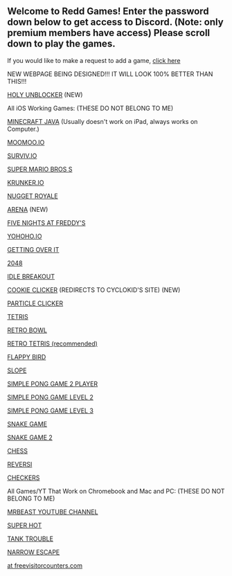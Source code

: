 ## Welcome to Redd Games! Enter the password down below to get access to Discord. (Note: only premium members have access) Please scroll down to play the games.

  <link rel="icon" type="image/x-icon" href="https://raw.githubusercontent.com/OutRed/outred.github.io/main/favicon.ico" /> <title>OutRed Games</title>
 
 If you would like to make a request to add a game, [click here](https://github.com/OutRed/outred.github.io/discussions/)
 
 NEW WEBPAGE BEING DESIGNED!!! IT WILL LOOK 100% BETTER THAN THIS!!!
 
 [HOLY UNBLOCKER](https://outred.github.io/holyunblocker.html) (NEW) 
 
 All iOS Working Games: (THESE DO NOT BELONG TO ME)

 [MINECRAFT JAVA](https://outred.github.io/Chill-Eaglers/) (Usually doesn't work on iPad, always works on Computer.)

 [MOOMOO.IO](https://outred.github.io/moomooio.html) 
 
 [SURVIV.IO](https://outred.github.io/survivio.html) 
 
 [SUPER MARIO BROS S](https://cyclokid.github.io/SuperMarioBrosS-v0.2.0.1) 
 
 [KRUNKER.IO](https://outred.github.io/krunker.html)
 
 [NUGGET ROYALE](https://outred.github.io/nuggetroyale.html)
 
 [ARENA](https://outred.github.io/arena-scratch/) (NEW)
 
 [FIVE NIGHTS AT FREDDY'S](https://outred.github.io/fivenightsatfreddys.html)
 
 [YOHOHO.IO](https://outred.github.io/yohohoio.html)
 
 [GETTING OVER IT](https://outred.github.io/gettingoverit.html)
 
 [2048](https://outred.github.io/2048.html)

 [IDLE BREAKOUT](https://outred.github.io/outred.github.io-idle-breakout/)

 [COOKIE CLICKER](https://cyclokid.github.io/cookieclicker/) (REDIRECTS TO CYCLOKID'S SITE) (NEW)
 
 [PARTICLE CLICKER](https://outred.github.io/particle-clicker/)
 
 [TETRIS](https://outred.github.io/javascript-tetris/)
 
 [RETRO BOWL](https://outred.github.io/retro--bowl/)

 [RETRO TETRIS (recommended)](https://outred.github.io/react-tetris/)
 
 [FLAPPY BIRD](https://outred.github.io/flappy/)
 
 [SLOPE](https://outred.github.io/slope.html)
 
 [SIMPLE PONG GAME 2 PLAYER](https://outred.github.io/Pong.html)

 [SIMPLE PONG GAME LEVEL 2](https://outred.github.io/Ponglvl2.html)

 [SIMPLE PONG GAME LEVEL 3](https://outred.github.io/Ponglvl3.html)

 [SNAKE GAME](https://outred.github.io/Snake.html) 

 [SNAKE GAME 2](https://outred.github.io/Bettersnake.html)

 [CHESS](https://outred.github.io/chess.html)

 [REVERSI](https://outred.github.io/reversi.html)

 [CHECKERS](https://outred.github.io/checkers.html)

 All Games/YT That Work on Chromebook and Mac and PC: (THESE DO NOT BELONG TO ME)

 [MRBEAST YOUTUBE CHANNEL](https://outred.github.io/mrbeastyt.html)  
 
 [SUPER HOT](https://outred.github.io/superhotmiami.html)
 
 [TANK TROUBLE](https://outred.github.io/tanktrouble.html)
 
 [NARROW ESCAPE](https://outred.github.io/narrowescape.html)
 

 
 
 
  <a href='http://www.freevisitorcounters.com'>at freevisitorcounters.com</a> <script type='text/javascript' src='https://www.freevisitorcounters.com/auth.php?id=7acf3ece2f0048785895f18aa3d3dd0ce232255a'></script>
<script type="text/javascript" src="https://www.freevisitorcounters.com/en/home/counter/969767/t/1"></script>
